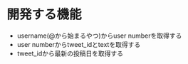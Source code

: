 # 開発する機能
- username(@から始まるやつ)からuser numberを取得する
- user numberからtweet_idとtextを取得する
- tweet_idから最新の投稿日を取得する
